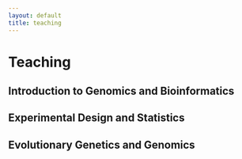 ```yaml
---
layout: default
title: teaching
---
```


# Teaching

## Introduction to Genomics and Bioinformatics

## Experimental Design and Statistics

## Evolutionary Genetics and Genomics

